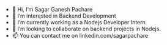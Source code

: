 - 👋 Hi, I’m Sagar Ganesh Pachare
- 👀 I’m interested in Backend Development
- 🌱 I’m currently working as a Nodejs Developer Intern.
- 💞️ I’m looking to collaborate on backend projects in Nodejs.
- 📫 You can contact me on linkedin.com/sagarpachare

<!---
spachare91/spachare91 is a ✨ special ✨ repository because its `README.md` (this file) appears on your GitHub profile.
You can click the Preview link to take a look at your changes.
--->
